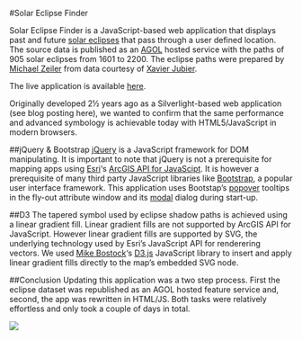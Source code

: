 #Solar Eclipse Finder

Solar Eclipse Finder is a JavaScript-based web application that displays past and future [solar eclipses](http://en.wikipedia.org/wiki/Solar_eclipse) that pass through a user defined location.  The source data is published as an [AGOL](http://www.arcgis.com/) hosted service with the paths of 905 solar eclipses from 1601 to 2200.  The eclipse paths were prepared by [Michael Zeiler](http://eclipse-maps.com/Eclipse-Maps/Welcome.html) from data courtesy of [Xavier Jubier](http://xjubier.free.fr/).

The live application is available [here](http://richiecarmichael.github.io/solar/index.html).

Originally developed 2½ years ago as a Silverlight-based web application (see blog posting here), we wanted to confirm that the same performance and advanced symbology is achievable today with HTML5/JavaScript in modern browsers.

##jQuery & Bootstrap
[jQuery](http://jquery.com/) is a JavaScript framework for DOM manipulating.  It is important to note that jQuery is not a prerequisite for mapping apps using [Esri](http://www.esri.com/)‘s [ArcGIS API for JavaScipt](https://developers.arcgis.com/javascript/). It is however a prerequisite of many third party JavaScript libraries like [Bootstrap](http://getbootstrap.com/), a popular user interface framework.  This application uses Bootstap’s [popover](http://getbootstrap.com/javascript/#popovers) tooltips in the fly-out attribute window and its [modal](http://getbootstrap.com/javascript/#modals) dialog during start-up.

##D3
The tapered symbol used by eclipse shadow paths is achieved using a linear gradient fill.  Linear gradient fills are not supported by ArcGIS API for JavaScript.  However linear gradient fills are supported by SVG, the underlying technology used by Esri’s JavaScript API for renderering vectors.  We used [Mike Bostock](http://bost.ocks.org/mike/)‘s [D3.js](http://d3js.org/) JavaScript library to insert and apply linear gradient fills directly to the map’s embedded SVG node.

##Conclusion
Updating this application was a two step process.  First the eclipse dataset was republished as an AGOL hosted feature service and, second, the app was rewritten in HTML/JS.  Both tasks were relatively effortless and only took a couple of days in total.

![](./img/solar.gif)

